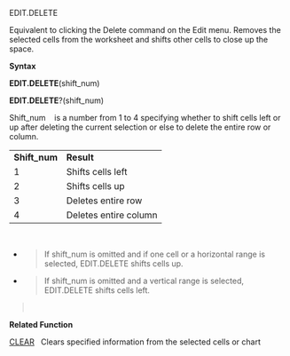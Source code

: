 EDIT.DELETE

Equivalent to clicking the Delete command on the Edit menu. Removes the
selected cells from the worksheet and shifts other cells to close up the
space.

**Syntax**

**EDIT.DELETE**(shift\_num)

**EDIT.DELETE**?(shift\_num)

Shift\_num    is a number from 1 to 4 specifying whether to shift cells
left or up after deleting the current selection or else to delete the
entire row or column.

|                |                       |
| -------------- | --------------------- |
| **Shift\_num** | **Result**            |
| 1              | Shifts cells left     |
| 2              | Shifts cells up       |
| 3              | Deletes entire row    |
| 4              | Deletes entire column |

 

  - > If shift\_num is omitted and if one cell or a horizontal range is
    > selected, EDIT.DELETE shifts cells up.

  - > If shift\_num is omitted and a vertical range is selected,
    > EDIT.DELETE shifts cells left.

>  

**Related Function**

[CLEAR](CLEAR.md)   Clears specified information from the selected cells or chart


